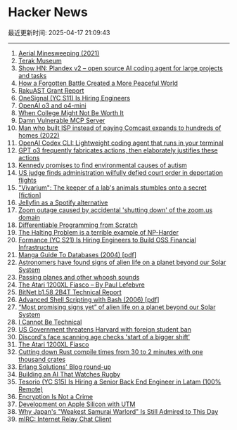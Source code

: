 # Hacker News

最近更新时间: 2025-04-17 21:09:43

--- 
1. [Aerial Minesweeping (2021)](https://www.historynet.com/aerial-minesweeping/) 
2. [Terak Museum](https://www.threedee.com/jcm/terak/index.html) 
3. [Show HN: Plandex v2 – open source AI coding agent for large projects and tasks](https://github.com/plandex-ai/plandex) 
4. [How a Forgotten Battle Created a More Peaceful World](https://worldhistory.substack.com/p/how-a-forgotten-battle-created-a) 
5. [RakuAST Grant Report](https://niner.name/blog/rakuast_grant_report/index.html) 
6. [OneSignal (YC S11) Is Hiring Engineers](https://onesignal.com/careers) 
7. [OpenAI o3 and o4-mini](https://openai.com/index/introducing-o3-and-o4-mini/) 
8. [When College Might Not Be Worth It](https://libertystreeteconomics.newyorkfed.org/2025/04/when-college-might-not-be-worth-it/) 
9. [Damn Vulnerable MCP Server](https://github.com/harishsg993010/damn-vulnerable-MCP-server) 
10. [Man who built ISP instead of paying Comcast expands to hundreds of homes (2022)](https://arstechnica.com/tech-policy/2022/08/man-who-built-isp-instead-of-paying-comcast-50k-expands-to-hundreds-of-homes/) 
11. [OpenAI Codex CLI: Lightweight coding agent that runs in your terminal](https://github.com/openai/codex) 
12. [GPT o3 frequently fabricates actions, then elaborately justifies these actions](https://xcancel.com/TransluceAI/status/1912552046269771985) 
13. [Kennedy promises to find environmental causes of autism](https://www.politico.com/news/2025/04/16/syndicate-kennedy-pledges-to-figure-out-which-environmental-toxins-are-causing-autism-00293583) 
14. [US judge finds administration wilfully defied court order in deportation flights](https://www.abc.net.au/news/2025-04-17/judge-in-venezuelan-migrants-case-finds-trump-admin-probably-con/105186022) 
15. ["Vivarium": The keeper of a lab's animals stumbles onto a secret [fiction]](https://jsomers.net/vivarium/) 
16. [Jellyfin as a Spotify alternative](https://coppolaemilio.com/entries/i-left-spotify-what-happened-next/) 
17. [Zoom outage caused by accidental 'shutting down' of the zoom.us domain](https://status.zoom.us/incidents/pw9r9vnq5rvk) 
18. [Differentiable Programming from Scratch](https://thenumb.at/Autodiff/) 
19. [The Halting Problem is a terrible example of NP-Harder](https://buttondown.com/hillelwayne/archive/the-halting-problem-is-a-terrible-example-of-np/) 
20. [Formance (YC S21) Is Hiring Engineers to Build OSS Financial Infrastructure](https://www.ycombinator.com/companies/formance/jobs) 
21. [Manga Guide To Databases (2004) [pdf]](https://oberstar.eu.org/share/Documents/The-Manga-guide-to-databases.pdf) 
22. [Astronomers have found signs of alien life on a planet beyond our Solar System](https://www.skyatnightmagazine.com/news/k2-18b-dimethyl-sulfide) 
23. [Passing planes and other whoosh sounds](https://www.windytan.com/2025/04/passing-planes-and-other-whoosh-sounds.html) 
24. [The Atari 1200XL Fiasco – By Paul Lefebvre](https://www.goto10retro.com/p/the-atari-1200xl-fiasco) 
25. [BitNet b1.58 2B4T Technical Report](https://arxiv.org/abs/2504.12285) 
26. [Advanced Shell Scripting with Bash (2006) [pdf]](http://uniforumchicago.org/slides/bash1.pdf) 
27. [“Most promising signs yet” of alien life on a planet beyond our Solar System](https://www.skyatnightmagazine.com/news/k2-18b-dimethyl-sulfide) 
28. [I Cannot Be Technical](https://www.fightforthehuman.com/why-i-cannot-be-technical/) 
29. [US Government threatens Harvard with foreign student ban](https://www.bbc.com/news/articles/c1egdy24v7po) 
30. [Discord's face scanning age checks 'start of a bigger shift'](https://www.bbc.com/news/articles/cjr75wypg0vo) 
31. [The Atari 1200XL Fiasco](https://www.goto10retro.com/p/the-atari-1200xl-fiasco) 
32. [Cutting down Rust compile times from 30 to 2 minutes with one thousand crates](https://www.feldera.com/blog/cutting-down-rust-compile-times-from-30-to-2-minutes-with-one-thousand-crates) 
33. [Erlang Solutions' Blog round-up](https://www.erlang-solutions.com/blog/erlang-solutions-blog-round-up/) 
34. [Building an AI That Watches Rugby](https://nickjones.tech/ai-watching-rugby/) 
35. [Tesorio (YC S15) Is Hiring a Senior Back End Engineer in Latam (100% Remote)](https://www.tesorio.com/careers#job-openings) 
36. [Encryption Is Not a Crime](https://www.privacyguides.org/articles/2025/04/11/encryption-is-not-a-crime/) 
37. [Development on Apple Silicon with UTM](https://rkiselenko.dev/blog/development-on-mac-with-utm/development-on-mac-with-lima/) 
38. [Why Japan's "Weakest Samurai Warlord" Is Still Admired to This Day](https://www.tokyoweekender.com/art_and_culture/japanese-culture/oda-ujiharu-the-weakest-samurai-warlord/) 
39. [mIRC: Internet Relay Chat Client](https://www.mirc.com/) 
